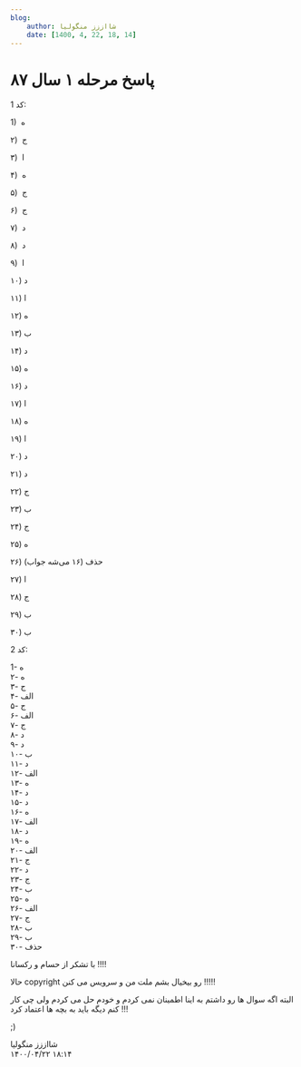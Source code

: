 ```yaml
---
blog:
    author: شااززز منگولیا
    date: [1400, 4, 22, 18, 14]
---
```

# پاسخ مرحله ۱ سال ۸۷

<div class="cnt">
<p>کد 1:</p><p></p>
<p>1)  ه</p>
<p></p>
<p></p>
<p></p>
<p></p>
<p>۲)  ج</p>
<p>۳)  ا</p>
<p>۴)  ه</p>
<p>۵)  ج</p>
<p>۶)  ج</p>
<p>۷)  د</p>
<p>۸)  د</p>
<p>۹)  ا</p>
<p>۱۰) د</p>
<p>۱۱) ا</p>
<p>۱۲) ه</p>
<p>۱۳) ب</p>
<p>۱۴) د</p>
<p>۱۵) ه</p>
<p>۱۶) د</p>
<p>۱۷) ا</p>
<p>۱۸) ه</p>
<p>۱۹) ا</p>
<p>۲۰) د</p>
<p>۲۱) د</p>
<p>۲۲) ج</p>
<p>۲۳) ب</p>
<p>۲۴) ج</p>
<p>۲۵) ه</p>
<p>۲۶) حذف (۱۶ می‌شه جواب)</p>
<p>۲۷) ا</p>
<p>۲۸) ج</p>
<p>۲۹) ب</p>
<p>۳۰) ب</p>
<p>کد 2:</p><p>1- ه<br/>۲-  ه<br/>۳-  ج<br/>۴-  الف<br/>۵-  ج<br/>۶-  الف<br/>۷-  ج<br/>۸-  د<br/>۹-  د<br/>۱۰- ب<br/>۱۱- د<br/>۱۲- الف<br/>۱۳- ه<br/>۱۴- د<br/>۱۵- د<br/>۱۶- ه<br/>۱۷- الف<br/>۱۸- د<br/>۱۹- ه<br/>۲۰- الف<br/>۲۱- ج<br/>۲۲- د<br/>۲۳- ج<br/>۲۴- ب<br/>۲۵- ه<br/>۲۶- الف<br/>۲۷- ج<br/>۲۸- ب<br/>۲۹- ب<br/>۳۰- حذف</p><p>با تشکر از حسام و رکسانا !!!!</p><p>حالا copyright رو بیخیال بشم ملت من و سرویس می کنن !!!!!</p><p>البته اگه سوال ها رو داشتم به اینا اطمینان نمى کردم و خودم حل می کردم ولى چى کار کنم دیگه باید به بچه ها اعتماد کرد !!!</p><p>;)</p><p></p>
<p></p>
<p></p>
<p></p>
<p></p>
<p></p>
<p></p>
</div>

<div class="blog-info">
    <div class="blog-author">شااززز منگولیا</div>
    <div class="blog-date">۱۴۰۰/۰۴/۲۲ ۱۸:۱۴</div>
</div>

